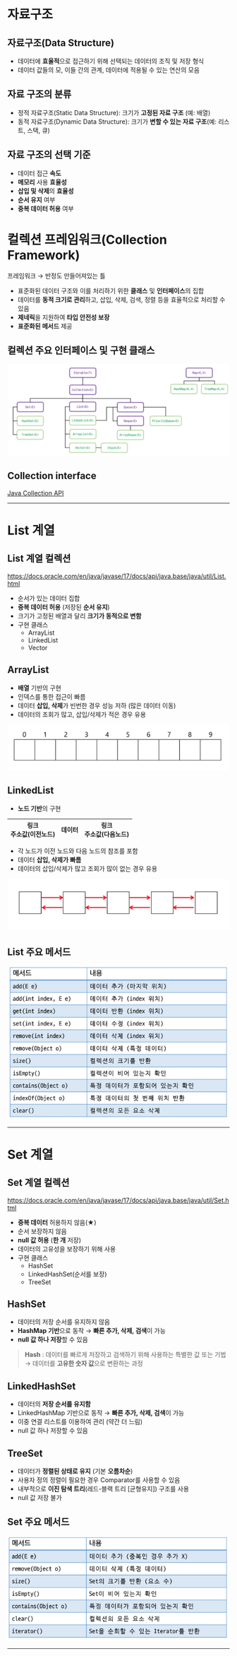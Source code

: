 # 자료구조

## 자료구조(Data Structure)

- 데이터에 **효율적**으로 접근하기 위해 선택되는 데이터의 조직 및 저장 형식
- 데이터 값들의 모, 이들 간의 관계, 데이터에 적용될 수 있는 연산의 모음

## 자료 구조의 분류

- 정적 자료구조(Static Data Structure): 크기가 **고정된 자료 구조** (예: 배열)
- 동적 자료구조(Dynamic Data Structure): 크기가 **변할 수 있는 자료 구조**(예: 리스트, 스택, 큐)

## 자료 구조의 선택 기준

- 데이터 접근 **속도**
- **메모리** 사용 **효율성**
- **삽입 및 삭제**의 **효율성**
- **순서 유지** 여부
- **중복 데이터 허용** 여부

# 컬렉션 프레임워크(Collection Framework)

프레임워크 → 반정도 만들어져있는 틀

- 표준화된 데이터 구조와 이를 처리하기 위한 **클래스** 및 **인터페이스**의 집합
- 데이터를 **동적 크기로 관리**하고, 삽입, 삭제, 검색, 정렬 등을 효율적으로 처리할 수 있음
- **제네릭**을 지원하여 **타입 안전성 보장**
- **표준화된 메서드** 제공

## 컬렉션 주요 인터페이스 및 구현 클래스

![97.png](Image/java97.png)

## Collection interface

[Java Collection API](https://docs.oracle.com/en/java/javase/17/docs/api/java.base/java/util/Collection.html)

---

# List 계열

## List 계열 컬렉션

https://docs.oracle.com/en/java/javase/17/docs/api/java.base/java/util/List.html

- 순서가 있는 데이터 집합
- **중복 데이터 허용** (저장된 **순서 유지**)
- 크기가 고정된 배열과 달리 **크기가 동적으로 변함**
- 구현 클래스
    - ArrayList
    - LinkedList
    - Vector

## ArrayList

- **배열** 기반의 구현
- 인덱스를 통한 접근이 빠름
- 데이터 **삽입, 삭제**가 빈번한 경우 성능 저하 (많은 데이터 이동)
- 데이터의 조회가 많고, 삽입/삭제가 적은 경우 유용

![98.png](Image/java98.png)

## LinkedList

- **노드 기반**의 구현

| **링크**  <br/>주소값(이전노드) | **데이터** | **링크**  <br/>주소값(다음노드) |
|-------------------| --- |-------------------|
- 각 노드가 이전 노드와 다음 노드의 참조를 포함
- 데이터 **삽입, 삭제가 빠름**
- 데이터의 삽입/삭제가 많고 조회가 많이 없는 경우 유용

![99.png](Image/java99.png)

## List 주요 메서드

![100.png](Image/java100.png)

---

# Set 계열

## Set 계열 컬렉션

https://docs.oracle.com/en/java/javase/17/docs/api/java.base/java/util/Set.html

- **중복 데이터** 허용하지 않음(★)
- 순서 보장하지 않음
- **null 값 허용** (**한 개** 저장)
- 데이터의 고유성을 보장하기 위해 사용
- 구현 클래스
    - HashSet
    - LinkedHashSet(순서를 보장)
    - TreeSet

## HashSet

- 데이터의 저장 순서를 유지하지 않음
- **HashMap 기반**으로 동작 → **빠른 추가, 삭제, 검색**이 가능
- **null 값 하나 저장**할 수 있음

> **Hash** : 데이터를 빠르게 저장하고 검색하기 위해 사용하는 특별한 값 또는 기법  
→ 데이터를 **고유한 숫자 값**으로 변환하는 과정
>

## LinkedHashSet

- 데이터의 **저장 순서를 유지함**
- LinkedHashMap 기반으로 동작 → **빠른 추가, 삭제, 검색**이 가능
- 이중 연결 리스트를 이용하여 관리 (약간 더 느림)
- null 값 하나 저장할 수 있음

## TreeSet

- 데이터가 **정렬된 상태로 유지** (기본 **오름차순**)
- 사용자 정의 정렬이 필요한 경우 Comparator를 사용할 수 있음
- 내부적으로 **이진 탐색 트리**(레드-블랙 트리 [균형유지]) 구조를 사용
- null 값 저장 불가

## Set 주요 메서드

![101.png](Image/java101.png)

---